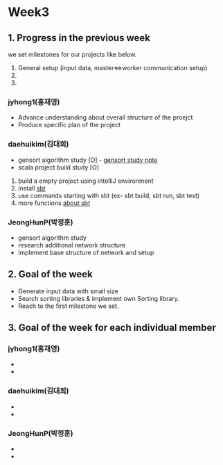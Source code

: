 # Week3
## 1. Progress in the previous week

we set milestones for our projects like below.
1. General setup (input data, master<=>worker communication setup)
2. 
3. 

### jyhong1(홍재영)
* Advance understanding about overall structure of the proejct
* Produce specific plan of the project

### daehuikim(김대희)
* gensort algorithm study [O] - [gensort study note](/docs/gensort%20study.md)
* scala project build study [O]
1. build a empty project using intelliJ environment
2. install [sbt](https://www.scala-sbt.org/download.html)
3. use commands starting with sbt (ex- sbt build, sbt run, sbt test)
4. more functions [about sbt](https://www.scala-sbt.org/1.x/docs/)

### JeongHunP(박정훈)
* gensort algorithm study
* research additional network structure
* implement base structure of network and setup

## 2. Goal of the week
* Generate input data with small size
* Search sorting libraries & implement own Sorting library.
* Reach to the first milestone we set.

## 3. Goal of the week for each individual member

### jyhong1(홍재영)
* 
* 

### daehuikim(김대희)
* 
* 

### JeongHunP(박정훈)
* 
* 

